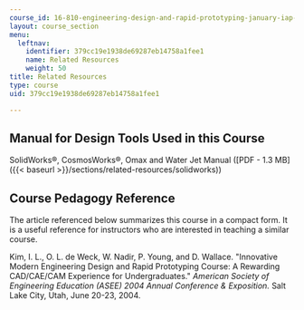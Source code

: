 ```yaml
---
course_id: 16-810-engineering-design-and-rapid-prototyping-january-iap-2005
layout: course_section
menu:
  leftnav:
    identifier: 379cc19e1938de69287eb14758a1fee1
    name: Related Resources
    weight: 50
title: Related Resources
type: course
uid: 379cc19e1938de69287eb14758a1fee1

---
```


Manual for Design Tools Used in this Course
-------------------------------------------

SolidWorks®, CosmosWorks®, Omax and Water Jet Manual ([PDF - 1.3 MB]({{< baseurl >}}/sections/related-resources/solidworks))

Course Pedagogy Reference
-------------------------

The article referenced below summarizes this course in a compact form. It is a useful reference for instructors who are interested in teaching a similar course.

Kim, I. L., O. L. de Weck, W. Nadir, P. Young, and D. Wallace. "Innovative Modern Engineering Design and Rapid Prototyping Course: A Rewarding CAD/CAE/CAM Experience for Undergraduates." _American Society of Engineering Education (ASEE) 2004 Annual Conference & Exposition._ Salt Lake City, Utah, June 20-23, 2004.